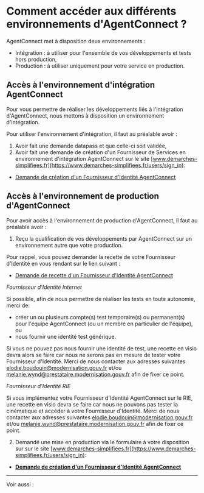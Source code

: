 
# Comment accéder aux différents environnements d'AgentConnect ?

AgentConnect met à disposition deux environnements : 

- Intégration : à utiliser pour l'ensemble de vos développements et tests hors production,
- Production : à utiliser uniquement pour votre service en production.

## Accès à l'environnement d'intégration AgentConnect

Pour vous permettre de réaliser les développements liés à l'intégration d'AgentConnect, nous mettons à disposition un environnement d'intégration. 

Pour utiliser l'environnement d'intégration, il faut au préalable avoir : 

1. Avoir fait une demande datapass et que celle-ci soit validée,
2. Avoir fait une demande de création d'un Fournisseur de Services en environnement d'intégration AgentConnect sur le site [www.demarches-simplifiees.fr](https://www.demarches-simplifiees.fr/users/sign_in):

- [Demande de création d'un Fournisseur d'Identité AgentConnect](https://www.demarches-simplifiees.fr/commencer/demande-creation-fi-fca)


## Accès à l'environnement de production d'AgentConnect

Pour avoir accès à l'environnement de production d'AgentConnect, il faut au préalable avoir : 

1. Reçu la qualification de vos développements par AgentConnect sur un environnement autre que votre production.

Pour rappel, vous pouvez demander la recette de votre Fournisseur d'Identité en vous rendant sur le lien suivant : 

- [Demande de recette d'un Fournisseur d'Identité AgentConnect](https://www.demarches-simplifiees.fr/commencer/demande-recette-fi-fca)

*Fournisseur d'Identité Internet* 

Si possible, afin de nous permettre de réaliser les tests en toute autonomie, merci de: 
- créer un ou plusieurs compte(s) test temporaire(s) ou permanent(s) pour l'équipe AgentConnect (ou un membre en particulier de l'équipe),
ou
- nous fournir une identité test générique.

Si vous ne pouvez pas nous fournir une identité de test, une recette en visio devra alors se faire car nous ne serons pas en mesure de tester votre Fournisseur d'Identité. 
Merci de nous contacter aux adresses suivantes elodie.boudouin@modernisation.gouv.fr et/ou melanie.wynd@prestataire.modernisation.gouv.fr afin de fixer ce point.

*Fournisseur d'Identité RIE*

Si vous implémentez votre Fournisseur d'Identité AgentConnect sur le RIE, une recette en visio devra se faire car nous ne pouvons pas tester la cinématique et accéder à votre  Fournisseur d'Identité. 
Merci de nous contacter aux adresses suivantes elodie.boudouin@modernisation.gouv.fr et/ou melanie.wynd@prestataire.modernisation.gouv.fr afin de fixer ce point.

2. Demandé une mise en production via le formulaire à votre disposition sur sur le site [www.demarches-simplifiees.fr](https://www.demarches-simplifiees.fr/users/sign_in):

- **[Demande de création d'un Fournisseur d'Identité AgentConnect](https://www.demarches-simplifiees.fr/commencer/demande-creation-fi-fca)**

---

Voir aussi : 
